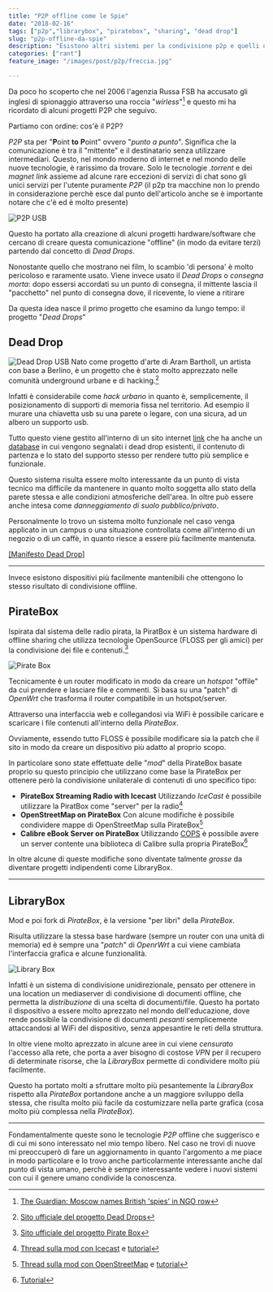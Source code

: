 ```yaml
---
title: "P2P offline come le Spie"
date: "2018-02-16"
tags: ["p2p","librarybox", "piratebox", "sharing", "dead drop"] 
slug: "p2p-offline-da-spie"
description: "Esistono altri sistemi per la condivisione p2p e quelli offline sono particolarmente interessanti. Eccone alcuni dei più interessanti"
categories: ["rant"]
feature_image: "/images/post/p2p/freccia.jpg"

---
```


Da poco ho scoperto che nel 2006 l'agenzia Russa FSB ha accusato gli inglesi di spionaggio attraverso una roccia "_wirless_"[^1] e questo mi ha ricordato di alcuni progetti P2P che seguivo.

Partiamo con ordine: cos'è il P2P?

*P2P* sta per "**P**oint **to** **P**oint" ovvero "*punto a punto*". Significa che la comunicazione è tra il "mittente" e il destinatario senza utilizzare intermediari. Questo, nel mondo moderno di internet e nel mondo delle nuove tecnologie, è rarissimo da trovare. Solo le tecnologie *.torrent* e dei *magnet link* assieme ad alcune rare eccezioni di servizi di chat sono gli unici servizi per l'utente puramente *P2P* (il p2p tra macchine non lo prendo in considerazione perchè esce dal punto dell'articolo anche se è importante notare che c'è ed è molto presente)

![P2P USB](/images/post/p2p/freccia.jpg)

Questo ha portato alla creazione di alcuni progetti hardware/software che cercano di creare questa comunicazione "offline" (in modo da evitare terzi) partendo dal concetto di *Dead Drops*.

Nonostante quello che mostrano nei film, lo scambio 'di persona' è molto pericoloso e raramente usato. Viene invece usato il *Dead Drops* o *consegna morta*:
dopo essersi accordati su un punto di consegna, il mittente lascia il "pacchetto" nel punto di consegna dove, il ricevente, lo viene a ritirare
	
Da questa idea nasce il primo progetto che esamino da lungo tempo: il progetto "*Dead Drops*"

## Dead Drop
![Dead Drop USB](/images/post/p2p/deaddrops.jpg)
Nato come progetto d'arte di Aram Bartholl, un artista con base a Berlino, è un progetto che è stato molto apprezzato nelle comunità underground urbane e di hacking.[^2]

Infatti è considerabile come _hack urbano_ in quanto è, semplicemente, il posizionamento di supporti di memoria fissa nel territorio. Ad esempio il murare una chiavetta usb su una parete o legare, con una sicura, ad un albero un supporto usb.

Tutto questo viene gestito all'interno di un sito internet [link](https://deaddrops.com/dead-drops/db-map/) che ha anche un [database](https://deaddrops.com/dead-drops/db-map/) in cui vengono segnalati i dead drop esistenti, il contenuto di partenza e lo stato del supporto stesso per rendere tutto più semplice e funzionale. 

Questo sistema risulta essere molto interessante da un punto di vista tecnico ma difficile da mantenere in quanto molto soggetta allo stato della parete stessa e alle condizioni atmosferiche dell'area. In oltre può essere anche intesa come _danneggiamento di suolo pubblico/privato_.

Personalmente lo trovo un sistema molto funzionale nel caso venga applicato in un campus o una situazione controllata come all'interno di un negozio o di un caffè, in quanto riesce a essere più facilmente mantenuta.

[[Manifesto Dead Drop]](https://deaddrops.com/dead-drops/manifesto/)

---

Invece esistono dispositivi più facilmente mantenibili che ottengono lo stesso risultato di condivisione offline.

## PirateBox

Ispirata dal sistema delle radio pirata, la PiratBox è un sistema hardware di offline sharing che utilizza tecnologie OpenSource (FLOSS per gli amici) per la condivisione dei file e contenuti.[^3]

![Pirate Box](/images/post/p2p/piratebox.gif)

Tecnicamente è un router modificato in modo da creare un _hotspot_ "offile" da cui prendere e lasciare file e commenti. Si basa su una "patch" di _OpenWrt_ che trasforma il router compatibile in un hotspot/server. 

Attraverso una interfaccia web e collegandosi via WiFi è possibile caricare e scaricare i file contenuti all'interno della _PirateBox_.

Ovviamente, essendo tutto FLOSS è possibile modificare sia la patch che il sito in modo da creare un dispositivo più adatto al proprio scopo.

In particolare sono state effettuate delle "_mod_" della PirateBox basate proprio su questo principio che utilizzano come base la PirateBox per ottenere però la condivisione unilaterale di contenuti di uno specifico tipo:

* __PirateBox Streaming Radio with Icecast__ Utilizzando _IceCast_ è possibile utilizzare la PiratBox come "server" per la radio[^3.1]
* __OpenStreetMap on PirateBox__ Con alcune modifiche è possibile condividere mappe di OpenStreetMap sulla PirateBox[^3.2]
* __Calibre eBook Server on PirateBox__ Utilizzando [COPS](https://blog.slucas.fr/projects/calibre-opds-php-server/) è possibile avere un server contente una biblioteca di Calibre sulla propria PirateBox[^3.3]

In oltre alcune di queste modifiche sono diventate talmente _grosse_ da diventare progetti indipendenti come LibraryBox.

---

## LibraryBox

Mod e poi fork di _PirateBox_, è la versione "per libri" della _PirateBox_. 

Risulta utilizzare la stessa base hardware (sempre un router con una unità di memoria) ed è sempre una "_patch_" di _OpenrWrt_ a cui viene cambiata l'interfaccia grafica e alcune funzionalità.

![Library Box](/images/post/p2p/librarybox.png)

Infatti è un sistema di condivisione unidirezionale, pensato per ottenere in una location un mediaserver di condivisione di documenti offline, che permetta la _distribuzione_ di una scelta di documenti/file. Questo ha portato il dispositivo a essere molto aprezzato nel mondo dell'educazione, dove rende possibile la condivisione di documenti _pesanti_ semplicemente attaccandosi al WiFi del dispositivo, senza appesantire le reti della struttura.

In oltre viene molto aprezzato in alcune aree in cui viene _censurato_ l'accesso alla rete, che porta a aver bisogno di costose _VPN_ per il recupero di determinate risorse, che la _LibraryBox_ permette di condividere molto più facilmente.

Questo ha portato molti a sfruttare molto più pesantemente la _LibraryBox_ rispetto alla _PirateBox_ portandone anche a un maggiore sviluppo della stessa, che risulta molto più facile da costumizzare nella parte grafica (cosa molto più complessa nella _PirateBox_).

---

Fondamentalmente queste sono le tecnologie _P2P_ offline che suggerisco e di cui mi sono interessato nel mio tempo libero. Nel caso ne trovi di nuove mi preoccuperò di fare un aggiornamento in quanto l'argomento a me piace in modo particolare e lo trovo anche particolarmente interessante anche dal punto di vista umano, perchè è sempre interessante vedere i nuovi sistemi con cui il genere umano condivide la conoscenza.
 
[^1]: [The Guardian: Moscow names British 'spies' in NGO row](https://www.theguardian.com/world/2006/jan/23/russia.politics)
[^2]: [Sito ufficiale del progetto Dead Drops](https://deaddrops.com)
[^3]: [Sito ufficiale del progetto Pirate Box](https://piratebox.cc)
[^3.1]: [Thread sulla mod con Icecast](http://forum.piratebox.cc/read.php?2,3764) e [tutorial](https://github.com/janbre/Assorted/tree/master/Piratebox/PirateBoxRadio)
[^3.2]: [Thread sulla mod con OpenStreetMap](http://forum.piratebox.cc/read.php?2,6988) e [tutorial](https://github.com/reinvented/openstreetbox)
[^3.3]: [Tutorial](https://forum.piratebox.cc/read.php?8,7921,7921#msg-7921)
[^4]: [Sito ufficiale del progetto Library Box](http://librarybox.us)